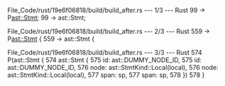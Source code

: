 File_Code/rust/19e6f06818/build/build_after.rs --- 1/3 --- Rust
99                       -> P<ast::Stmt>;                                                                                                                    99                       -> ast::Stmt;

File_Code/rust/19e6f06818/build/build_after.rs --- 2/3 --- Rust
559                       -> P<ast::Stmt> {                                                                                                                  559                       -> ast::Stmt {

File_Code/rust/19e6f06818/build/build_after.rs --- 3/3 --- Rust
574         P(ast::Stmt {                                                                                                                                    574         ast::Stmt {
575             id: ast::DUMMY_NODE_ID,                                                                                                                      575             id: ast::DUMMY_NODE_ID,
576             node: ast::StmtKind::Local(local),                                                                                                           576             node: ast::StmtKind::Local(local),
577             span: sp,                                                                                                                                    577             span: sp,
578         })                                                                                                                                               578         }

